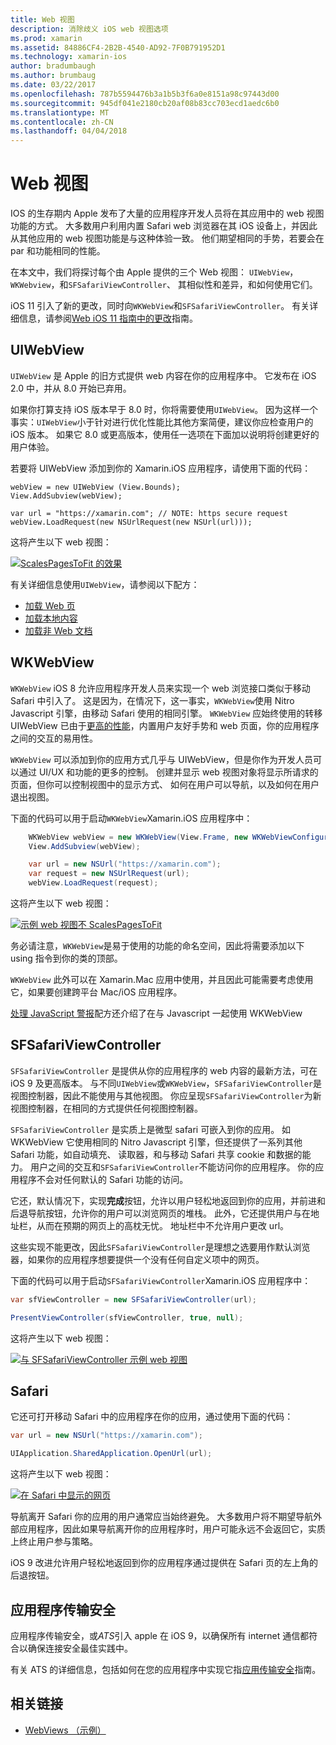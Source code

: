 ```yaml
---
title: Web 视图
description: 消除歧义 iOS web 视图选项
ms.prod: xamarin
ms.assetid: 84886CF4-2B2B-4540-AD92-7F0B791952D1
ms.technology: xamarin-ios
author: bradumbaugh
ms.author: brumbaug
ms.date: 03/22/2017
ms.openlocfilehash: 787b5594476b3a1b5b3f6a0e8151a98c97443d00
ms.sourcegitcommit: 945df041e2180cb20af08b83cc703ecd1aedc6b0
ms.translationtype: MT
ms.contentlocale: zh-CN
ms.lasthandoff: 04/04/2018
---
```

# <a name="web-views"></a>Web 视图

IOS 的生存期内 Apple 发布了大量的应用程序开发人员将在其应用中的 web 视图功能的方式。 大多数用户利用内置 Safari web 浏览器在其 iOS 设备上，并因此从其他应用的 web 视图功能是与这种体验一致。 他们期望相同的手势，若要会在 par 和功能相同的性能。

在本文中，我们将探讨每个由 Apple 提供的三个 Web 视图： `UIWebView`， `WKWebview`，和`SFSafariViewController`、 其相似性和差异，和如何使用它们。 

iOS 11 引入了新的更改，同时向`WKWebView`和`SFSafariViewController`。 有关详细信息，请参阅[Web iOS 11 指南中的更改](~/ios/platform/introduction-to-ios11/web.md)指南。

## <a name="uiwebview"></a>UIWebView

`UIWebView` 是 Apple 的旧方式提供 web 内容在你的应用程序中。 它发布在 iOS 2.0 中，并从 8.0 开始已弃用。

如果你打算支持 iOS 版本早于 8.0 时，你将需要使用`UIWebView`。 因为这样一个事实：`UIWebView`小于针对进行优化性能比其他方案简便，建议你应检查用户的 iOS 版本。 如果它 8.0 或更高版本，使用任一选项在下面加以说明将创建更好的用户体验。
 
若要将 UIWebView 添加到你的 Xamarin.iOS 应用程序，请使用下面的代码：
 
```
webView = new UIWebView (View.Bounds);
View.AddSubview(webView);

var url = "https://xamarin.com"; // NOTE: https secure request
webView.LoadRequest(new NSUrlRequest(new NSUrl(url)));
```

这将产生以下 web 视图：

[![](uiwebview-images/webview.png "ScalesPagesToFit 的效果")](uiwebview-images/webview.png#lightbox)

有关详细信息使用`UIWebView`，请参阅以下配方：


- [加载 Web 页](https://developer.xamarin.com/recipes/ios/content_controls/web_view/load_a_web_page/)
- [加载本地内容](https://developer.xamarin.com/recipes/ios/content_controls/web_view/load_local_content/)
- [加载非 Web 文档](https://developer.xamarin.com/recipes/ios/content_controls/web_view/load_non-web_documents/)

## <a name="wkwebview"></a>WKWebView

`WKWebView` iOS 8 允许应用程序开发人员来实现一个 web 浏览接口类似于移动 Safari 中引入了。 这是因为，在情况下，这一事实，`WKWebView`使用 Nitro Javascript 引擎，由移动 Safari 使用的相同引擎。 `WKWebView` 应始终使用的转移 UIWebView 已由于[更高的性能](http://blog.initlabs.com/post/100113463211/wkwebview-vs-uiwebview)，内置用户友好手势和 web 页面，你的应用程序之间的交互的易用性。
  
`WKWebView` 可以添加到你的应用方式几乎与 UIWebView，但是你作为开发人员可以通过 UI/UX 和功能的更多的控制。 创建并显示 web 视图对象将显示所请求的页面，但你可以控制视图中的显示方式、 如何在用户可以导航，以及如何在用户退出视图。  

下面的代码可以用于启动`WKWebView`Xamarin.iOS 应用程序中：

```csharp
    WKWebView webView = new WKWebView(View.Frame, new WKWebViewConfiguration());
    View.AddSubview(webView);

    var url = new NSUrl("https://xamarin.com");
    var request = new NSUrlRequest(url);
    webView.LoadRequest(request);
```

这将产生以下 web 视图：

[![](uiwebview-images/wkwebview.png "示例 web 视图不 ScalesPagesToFit")](uiwebview-images/wkwebview.png#lightbox)

务必请注意，`WKWebView`是易于使用的功能的命名空间，因此将需要添加以下 using 指令到你的类的顶部。

`WKWebView` 此外可以在 Xamarin.Mac 应用中使用，并且因此可能需要考虑使用它，如果要创建跨平台 Mac/iOS 应用程序。

[处理 JavaScript 警报](https://developer.xamarin.com/recipes/ios/content_controls/web_view/handle_javascript_alerts/)配方还介绍了在与 Javascript 一起使用 WKWebView

<a name="safariviewcontroller" />

## <a name="sfsafariviewcontroller"></a>SFSafariViewController
 
 `SFSafariViewController` 是提供从你的应用程序的 web 内容的最新方法，可在 iOS 9 及更高版本。 与不同`UIWebView`或`WKWebView`，`SFSafariViewController`是视图控制器，因此不能使用与其他视图。 你应呈现`SFSafariViewController`为新视图控制器，在相同的方式提供任何视图控制器。
 
 `SFSafariViewController` 是实质上是微型 safari 可嵌入到你的应用。 如 WKWebView 它使用相同的 Nitro Javascript 引擎，但还提供了一系列其他 Safari 功能，如自动填充、 读取器，和与移动 Safari 共享 cookie 和数据的能力。 用户之间的交互和`SFSafariViewController`不能访问你的应用程序。 你的应用程序不会对任何默认的 Safari 功能的访问。
 
它还，默认情况下，实现**完成**按钮，允许以用户轻松地返回到你的应用，并前进和后退导航按钮，允许你的用户可以浏览网页的堆栈。 此外，它还提供用户与在地址栏，从而在预期的网页上的高枕无忧。 地址栏中不允许用户更改 url。 

这些实现不能更改，因此`SFSafariViewController`是理想之选要用作默认浏览器，如果你的应用程序想要提供一个没有任何自定义项中的网页。

下面的代码可以用于启动`SFSafariViewController`Xamarin.iOS 应用程序中：

```csharp
var sfViewController = new SFSafariViewController(url);

PresentViewController(sfViewController, true, null);
```

这将产生以下 web 视图：

[![](uiwebview-images/sfsafariviewcontroller.png "与 SFSafariViewController 示例 web 视图")](uiwebview-images/sfsafariviewcontroller.png#lightbox)

## <a name="safari"></a>Safari

它还可打开移动 Safari 中的应用程序在你的应用，通过使用下面的代码：

```csharp
var url = new NSUrl("https://xamarin.com");

UIApplication.SharedApplication.OpenUrl(url);

```

这将产生以下 web 视图：

[![](uiwebview-images/safari.png "在 Safari 中显示的网页")](uiwebview-images/safari.png#lightbox)

导航离开 Safari 你的应用的用户通常应当始终避免。 大多数用户将不期望导航外部应用程序，因此如果导航离开你的应用程序时，用户可能永远不会返回它，实质上终止用户参与策略。

iOS 9 改进允许用户轻松地返回到你的应用程序通过提供在 Safari 页的左上角的后退按钮。

## <a name="app-transport-security"></a>应用程序传输安全

应用程序传输安全，或*ATS*引入 apple 在 iOS 9，以确保所有 internet 通信都符合以确保连接安全最佳实践中。

有关 ATS 的详细信息，包括如何在您的应用程序中实现它指[应用传输安全](~/ios/app-fundamentals/ats.md)指南。

## <a name="related-links"></a>相关链接

- [WebViews （示例）](https://developer.xamarin.com/samples/monotouch/WebView/)
